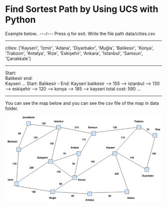 # Find Sortest Path by Using UCS with Python

Example below..
---/---
Press q for exit.
Write the file path 
data/cities.csv

---
cities:  ['Kayseri', 'İzmir', 'Adana', 'Diyarbakır', 'Muğla', 'Balıkesir', 'Konya', 'Trabzon', 'Antalya', 'Rize', 'Eskişehir', 'Ankara', 'İstanbul', 'Samsun', 'Çanakkale']

---
Start:  
Balıkesir
end:  
Kayseri
...
Start:  Balıkesir  - End: Kayseri
balıkesir --> 155 -->  i̇stanbul --> 130 -->  eskişehir --> 120 -->  konya --> 185 -->  kayseri
total cost:  590
...

---
You can see the map below and you can see the csv file of the map in data folder.

<img src="/resources/map.png?raw=true"/>



